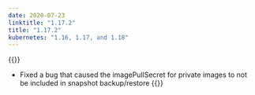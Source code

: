 ```yaml
---
date: 2020-07-23
linktitle: "1.17.2"
title: "1.17.2"
kubernetes: "1.16, 1.17, and 1.18"
---
```


{{<fixes>}}
* Fixed a bug that caused the imagePullSecret for private images to not be included in snapshot backup/restore
{{</fixes>}}
